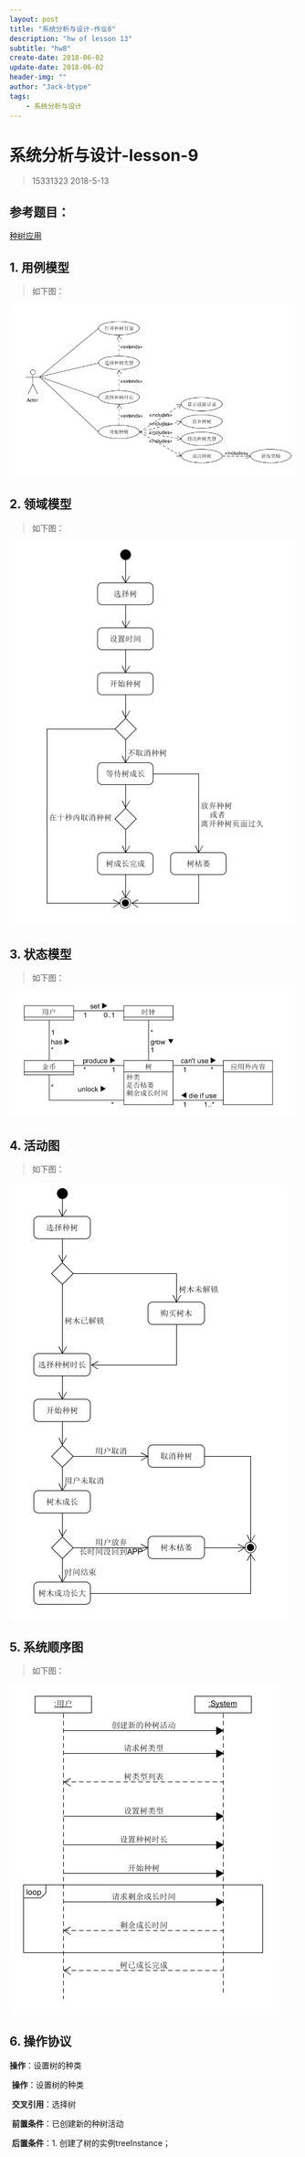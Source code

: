 ```yaml
---
layout: post
title: "系统分析与设计-作业8"
description: "hw of lesson 13"
subtitle: "hw8"
create-date: 2018-06-02
update-date: 2018-06-02
header-img: ""
author: "Jack-btype"
tags:
    - 系统分析与设计
---
```


# 系统分析与设计-lesson-9

> 15331323 2018-5-13

## 参考题目：

[种树应用](https://github.com/Owl-Movies-Ticket-System/Dashboard/blob/gh-pages/XX1-Forest%E5%BA%94%E7%94%A8.pdf)

## 1. 用例模型

> 如下图：

![lesson9-1](https://raw.githubusercontent.com/Jack-btype/Jack-btype.github.io/master/img/lesson9-1.PNG)

## 2. 领域模型

>  如下图：

![lesson9-2](https://raw.githubusercontent.com/Jack-btype/Jack-btype.github.io/master/img/lesson9-2.PNG)

## 3. 状态模型

> 如下图：

![lesson9-3](https://raw.githubusercontent.com/Jack-btype/Jack-btype.github.io/master/img/lesson9-3.PNG)

## 4. 活动图

> 如下图：

![lesson9-1](https://raw.githubusercontent.com/Jack-btype/Jack-btype.github.io/master/img/lesson9-4.PNG)

## 5. 系统顺序图

> 如下图：

![lesson9-5](https://raw.githubusercontent.com/Jack-btype/Jack-btype.github.io/master/img/lesson9-5.PNG)

## 6. 操作协议

**操作**：设置树的种类

​	**操作**：设置树的种类

​	**交叉引用**：选择树

​	**前置条件**：已创建新的种树活动

​	**后置条件**：1.	创建了树的实例treeInstance；